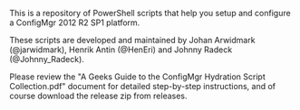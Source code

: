 This is a repository of PowerShell scripts that help you setup and configure a ConfigMgr 2012 R2 SP1 platform. 

These scripts are developed and maintained by Johan Arwidmark (@jarwidmark), Henrik Antin (@HenEri) and Johnny Radeck (@Johnny_Radeck).

Please review the "A Geeks Guide to the ConfigMgr Hydration Script Collection.pdf" document for detailed step-by-step instructions, and of course download the release zip from releases.

